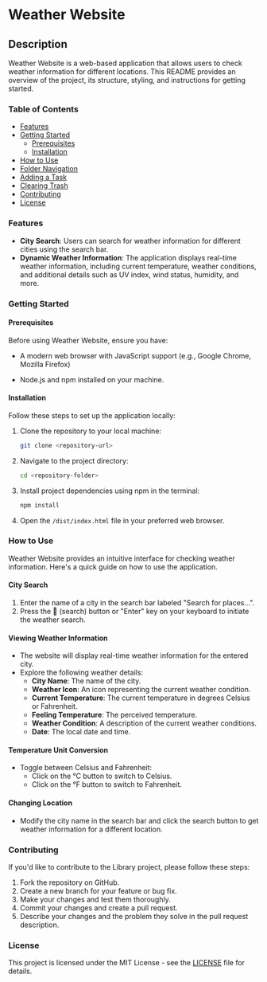 # Weather Website

## Description

Weather Website is a web-based application that allows users to check weather information for different locations. This README provides an overview of the project, its structure, styling, and instructions for getting started.

### Table of Contents

- [Features](#features)
- [Getting Started](#getting-started)
  - [Prerequisites](#prerequisites)
  - [Installation](#installation)
- [How to Use](#how-to-use)
- [Folder Navigation](#folder-navigation)
- [Adding a Task](#adding-a-task)
- [Clearing Trash](#clearing-trash)
- [Contributing](#contributing)
- [License](#license)

### Features

- **City Search**: Users can search for weather information for different cities using the search bar.
- **Dynamic Weather Information**: The application displays real-time weather information, including current temperature, weather conditions, and additional details such as UV index, wind status, humidity, and more.

### Getting Started

#### Prerequisites

Before using Weather Website, ensure you have:

- A modern web browser with JavaScript support (e.g., Google Chrome, Mozilla Firefox)

- Node.js and npm installed on your machine.

#### Installation

Follow these steps to set up the application locally:

1. Clone the repository to your local machine:

   ```sh
   git clone <repository-url>

   ```

2. Navigate to the project directory:

   ```sh
   cd <repository-folder>

   ```

3. Install project dependencies using npm in the terminal:

   ```sh
   npm install

   ```

4. Open the `/dist/index.html` file in your preferred web browser.

### How to Use

Weather Website provides an intuitive interface for checking weather information. Here's a quick guide on how to use the application.

#### City Search

1. Enter the name of a city in the search bar labeled "Search for places...".
2. Press the 🔎 (search) button or "Enter" key on your keyboard to initiate the weather search.

#### Viewing Weather Information

- The website will display real-time weather information for the entered city.
- Explore the following weather details:
  - **City Name**: The name of the city.
  - **Weather Icon**: An icon representing the current weather condition.
  - **Current Temperature**: The current temperature in degrees Celsius or Fahrenheit.
  - **Feeling Temperature**: The perceived temperature.
  - **Weather Condition**: A description of the current weather conditions.
  - **Date**: The local date and time.

#### Temperature Unit Conversion

- Toggle between Celsius and Fahrenheit:
  - Click on the °C button to switch to Celsius.
  - Click on the °F button to switch to Fahrenheit.

#### Changing Location

- Modify the city name in the search bar and click the search button to get weather information for a different location.

### Contributing

If you'd like to contribute to the Library project, please follow these steps:

1. Fork the repository on GitHub.
2. Create a new branch for your feature or bug fix.
3. Make your changes and test them thoroughly.
4. Commit your changes and create a pull request.
5. Describe your changes and the problem they solve in the pull request description.

### License

This project is licensed under the MIT License - see the [LICENSE](LICENSE) file for details.
